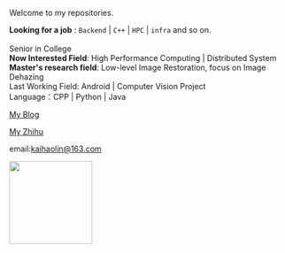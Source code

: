 <!-- ### Hi😄, here is diadestiny's github. -->
Welcome to my repositories. 

**Looking for a job** : `Backend` | `C++` | `HPC` | `infra` and so on. <br/>
<br/>
Senior in College <br/>
**Now Interested Field**: High Performance Computing | Distributed System<br/>
**Master's research field**: Low-level Image Restoration, focus on Image Dehazing<br/>
Last Working Field: Android | Computer Vision Project <br/>
Language：CPP | Python | Java

[My Blog](https://blog.csdn.net/weixin_43723614)

[My Zhihu](https://www.zhihu.com/people/diamond-46-8)

email:kaihaolin@163.com<br/>

<b>
    <image src="https://github-readme-stats.vercel.app/api?username=diadestiny&show_icons=true&theme=cobalt" height=150></image>
<!--      <image src="https://github-readme-stats.vercel.app/api/top-langs/?username=diadestiny&layout=compact&theme=tokyonight" height=150></image> -->
</b>

<!-- <b>
    <image src="https://github-readme-stats.vercel.app/api/pin/?username=diadestiny&repo=Intelligent-application-of-traffic-monitoring-scene&theme=tokyonight" ></image>
</b> -->

<br/>

<!-- <image src="https://github-profile-trophy.vercel.app/?username=diadestiny&theme=dracula"/> -->



<!--
**diadestiny/diadestiny** is a ✨ _special_ ✨ repository because its `README.md` (this file) appears on your GitHub profile.

Here are some ideas to get you started:

- 🔭 I’m currently working on ...
- 🌱 I’m currently learning ...
- 👯 I’m looking to collaborate on ...
- 🤔 I’m looking for help with ...
- 💬 Ask me about ...
- 📫 How to reach me: ...
- 😄 Pronouns: ...
- ⚡ Fun fact: ...
-->
